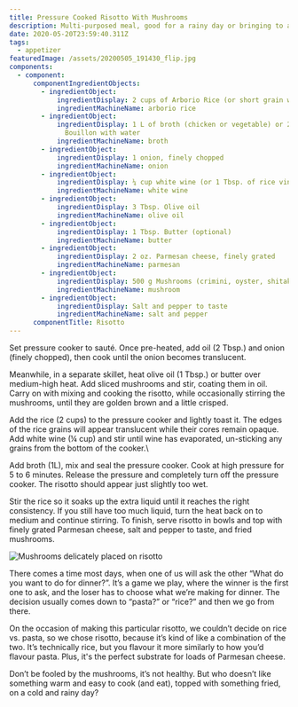 ```yaml
---
title: Pressure Cooked Risotto With Mushrooms
description: Multi-purposed meal, good for a rainy day or bringing to a potluck
date: 2020-05-20T23:59:40.311Z
tags:
  - appetizer
featuredImage: /assets/20200505_191430_flip.jpg
components:
  - component:
      componentIngredientObjects:
        - ingredientObject:
            ingredientDisplay: 2 cups of Arborio Rice (or short grain white pearl rice)
            ingredientMachineName: arborio rice
        - ingredientObject:
            ingredientDisplay: 1 L of broth (chicken or vegetable) or 2 Tbsp. of Better than
              Bouillon with water
            ingredientMachineName: broth
        - ingredientObject:
            ingredientDisplay: 1 onion, finely chopped
            ingredientMachineName: onion
        - ingredientObject:
            ingredientDisplay: ¼ cup white wine (or 1 Tbsp. of rice vinegar)
            ingredientMachineName: white wine
        - ingredientObject:
            ingredientDisplay: 3 Tbsp. Olive oil
            ingredientMachineName: olive oil
        - ingredientObject:
            ingredientDisplay: 1 Tbsp. Butter (optional)
            ingredientMachineName: butter
        - ingredientObject:
            ingredientDisplay: 2 oz. Parmesan cheese, finely grated
            ingredientMachineName: parmesan
        - ingredientObject:
            ingredientDisplay: 500 g Mushrooms (crimini, oyster, shitake, or porcini), sliced
            ingredientMachineName: mushroom
        - ingredientObject:
            ingredientDisplay: Salt and pepper to taste
            ingredientMachineName: salt and pepper
      componentTitle: Risotto
---
```

Set pressure cooker to sauté. Once pre-heated, add oil (2 Tbsp.) and onion (finely chopped), then cook until the onion becomes translucent. 

Meanwhile, in a separate skillet, heat olive oil (1 Tbsp.) or butter over medium-high heat. Add sliced mushrooms and stir, coating them in oil. Carry on with mixing and cooking the risotto, while occasionally stirring the mushrooms, until they are golden brown and a little crisped.

Add the rice (2 cups) to the pressure cooker and lightly toast it. The edges of the rice grains will appear translucent while their cores remain opaque. Add white wine (¼ cup) and stir until wine has evaporated, un-sticking any grains from the bottom of the cooker.\

Add broth (1L), mix and seal the pressure cooker. Cook at high pressure for 5 to 6 minutes. Release the pressure and completely turn off the pressure cooker. The risotto should appear just slightly too wet. 

Stir the rice so it soaks up the extra liquid until it reaches the right consistency. If you still have too much liquid, turn the heat back on to medium and continue stirring.  To finish, serve risotto in bowls and top with finely grated Parmesan cheese, salt and pepper to taste, and fried mushrooms. 

![Mushrooms delicately placed on risotto](/assets/20200505_191430_flip.jpg "Mushrooms delicately placed on risotto")

There comes a time most days, when one of us will ask the other “What do you want to do for dinner?”. It’s a game we play, where the winner is the first one to ask, and the loser has to choose what we’re making for dinner. The decision usually comes down to “pasta?” or “rice?” and then we go from there. 

On the occasion of making this particular risotto, we couldn’t decide on rice vs. pasta, so we chose risotto, because it’s kind of like a combination of the two. It’s technically rice, but you flavour it more similarly to how you’d flavour pasta. Plus, it's the perfect substrate for loads of Parmesan cheese.

Don’t be fooled by the mushrooms, it’s not healthy. But who doesn’t like something warm and easy to cook (and eat), topped with something fried, on a cold and rainy day?
